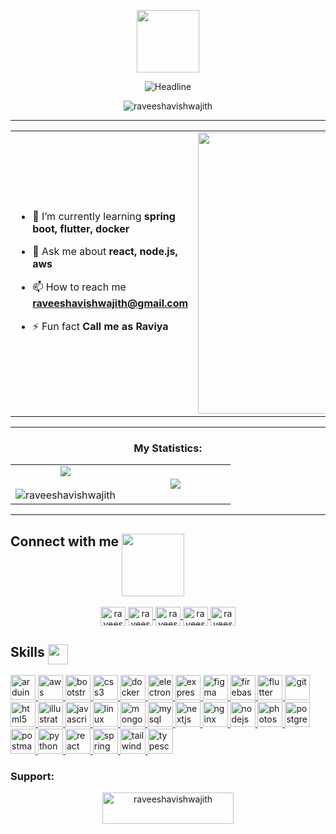 <p align="center">
  <img src="https://github.com/7oSkaaa/7oSkaaa/blob/main/Images/about_me.gif?raw=true" width= 100px>
</p>

<div align=center>
  <img src="https://readme-typing-svg.herokuapp.com?font=Poppins&size=30&pause=500&color=2CF71A&width=435&lines=Hi+there+I'm+Raveesha+Vishwajith%F0%9F%91%8B;Computer+Science+Student;Front-End+Developer;Back-End+Engineer;Problem+Solver;Freelancer" alt="Headline" />
</div>

<p align="center">
  <img
    src="https://komarev.com/ghpvc/?username=raveeshavishwajith&label=Profile%20views&color=0e75b6&style=flat"
    alt="raveeshavishwajith" />
</p>

---
<table align="center">
<tr border="none">
<td width="50%" align="left">
  
- 🌱 I’m currently learning **spring boot, flutter, docker**

- 💬 Ask me about **react, node.js, aws**

- 📫 How to reach me **raveeshavishwajith@gmail.com**

- ⚡ Fun fact **Call me as Raviya**

</td>
<td width="50%" align="center">

  <img align="center" alt="Coding" width="450" src="https://repository-images.githubusercontent.com/588181932/e36ec678-7984-4cdd-8e4c-a3932772ff8e">
 
  </td>
</tr>
</table>

---

<h3 align="center">My Statistics:</h3>
<p align="center">
<table align="center">
<tr border="none">
<td width="50%" align="center">
  
  <img  align="center"  src="https://github-readme-stats.vercel.app/api?username=raveeshavishwajith&theme=dark&show_icons=true&count_private=true" />
  <br></br>
  <img align="center"
    src="https://github-readme-streak-stats.herokuapp.com/?user=raveeshavishwajith&theme=dark"
    alt="raveeshavishwajith" />
</td>
<td width="50%" align="center">

  <img  align="center"  src="https://github-readme-stats.anuraghazra1.vercel.app/api/top-langs/?username=raveeshavishwajith&theme=dark&hide_border=false&no-bg=true&no-frame=true&langs_count=10"/>
  
  </td>
</tr>
</table>

---

<h2> Connect with me <img src='https://raw.githubusercontent.com/ShahriarShafin/ShahriarShafin/main/Assets/handshake.gif' width="100px" align="top"> </h2>
<p align="center">
  <a href="https://twitter.com/raveesha" target="blank">
    <img align="center"
      src="https://raw.githubusercontent.com/rahuldkjain/github-profile-readme-generator/master/src/images/icons/Social/twitter.svg"
      alt="raveesha" height="30" width="40" />
  </a>
  <a href="https://linkedin.com/in/raveeshavishwajith" target="blank">
    <img align="center"
      src="https://raw.githubusercontent.com/rahuldkjain/github-profile-readme-generator/master/src/images/icons/Social/linked-in-alt.svg"
      alt="raveeshavishwajith" height="30" width="40" />
  </a>
  <a href="https://fb.com/raveesha vishwajith" target="blank">
    <img align="center"
      src="https://raw.githubusercontent.com/rahuldkjain/github-profile-readme-generator/master/src/images/icons/Social/facebook.svg"
      alt="raveesha vishwajith" height="30" width="40" />
  </a>
  <a href="https://github.com/raveeshavishwajith" target="blank">
    <img align="center"
      src="https://github.com/Scar1109/skill-icons/blob/main/icons/Github-Light.svg"
      alt="raveesha vishwajith" height="30" width="40" />
  </a>
  <a href="https://instagram.com/raveeshavishwajith" target="blank">
    <img align="center"
      src="https://raw.githubusercontent.com/rahuldkjain/github-profile-readme-generator/master/src/images/icons/Social/instagram.svg"
      alt="raveeshavishwajith" height="30" width="40" />
  </a>
</p>

<h2> Skills <img src="https://media2.giphy.com/media/QssGEmpkyEOhBCb7e1/giphy.gif?cid=ecf05e47a0n3gi1bfqntqmob8g9aid1oyj2wr3ds3mg700bl&rid=giphy.gif" width="32px" align="top"> </h2>
<p align="left">
  <a href="https://www.arduino.cc/" target="_blank" rel="noreferrer">
    <img src="https://github.com/Scar1109/skill-icons/blob/main/icons/Arduino.svg" alt="arduino" width="40"
      height="40" />
  </a>
  <a href="https://aws.amazon.com" target="_blank" rel="noreferrer">
    <img src="https://github.com/Scar1109/skill-icons/blob/main/icons/AWS-Light.svg" alt="aws"
      width="40" height="40" />
  </a>
  <a href="https://getbootstrap.com" target="_blank" rel="noreferrer">
    <img
      src="https://github.com/Scar1109/skill-icons/blob/main/icons/Bootstrap.svg"
      alt="bootstrap" width="40" height="40" />
  </a>
  <a href="https://www.w3schools.com/css/" target="_blank" rel="noreferrer">
    <img
      src="https://github.com/Scar1109/skill-icons/blob/main/icons/CSS.svg"
      alt="css3" width="40" height="40" />
  </a>
  <a href="https://www.docker.com/" target="_blank" rel="noreferrer">
    <img
      src="https://github.com/Scar1109/skill-icons/blob/main/icons/Docker.svg"
      alt="docker" width="40" height="40" />
  </a>
  <a href="https://www.electronjs.org" target="_blank" rel="noreferrer">
    <img
      src="https://github.com/Scar1109/skill-icons/blob/main/icons/Electron.svg"
      alt="electron" width="40" height="40" />
  </a>
  <a href="https://expressjs.com" target="_blank" rel="noreferrer">
    <img
      src="https://github.com/Scar1109/skill-icons/blob/main/icons/ExpressJS-Light.svg"
      alt="express" width="40" height="40" />
  </a>
  <a href="https://www.figma.com/" target="_blank" rel="noreferrer">
    <img src="https://github.com/Scar1109/skill-icons/blob/main/icons/Figma-Light.svg" alt="figma" width="40"
      height="40" />
  </a>
  <a href="https://firebase.google.com/" target="_blank" rel="noreferrer">
    <img src="https://github.com/Scar1109/skill-icons/blob/main/icons/Firebase-Light.svg" alt="firebase"
      width="40" height="40" />
  </a>
  <a href="https://flutter.dev" target="_blank" rel="noreferrer">
    <img src="https://github.com/Scar1109/skill-icons/blob/main/icons/Flutter-Light.svg" alt="flutter"
      width="40" height="40" />
  </a>
  <a href="https://git-scm.com/" target="_blank" rel="noreferrer">
    <img src="https://github.com/Scar1109/skill-icons/blob/main/icons/Git.svg" alt="git" width="40"
      height="40" />
  </a>
  <a href="https://www.w3.org/html/" target="_blank" rel="noreferrer">
    <img
      src="https://github.com/Scar1109/skill-icons/blob/main/icons/HTML.svg"
      alt="html5" width="40" height="40" />
  </a>
  <a href="https://www.adobe.com/in/products/illustrator.html" target="_blank" rel="noreferrer">
    <img src="https://github.com/Scar1109/skill-icons/blob/main/icons/Illustrator.svg"
      alt="illustrator" width="40" height="40" />
  </a>
  <a href="https://developer.mozilla.org/en-US/docs/Web/JavaScript" target="_blank" rel="noreferrer">
    <img
      src="https://github.com/Scar1109/skill-icons/blob/main/icons/JavaScript.svg"
      alt="javascript" width="40" height="40" />
  </a>
  <a href="https://www.linux.org/" target="_blank" rel="noreferrer">
    <img
      src="https://github.com/Scar1109/skill-icons/blob/main/icons/Linux-Light.svg"
      alt="linux" width="40" height="40" />
  </a>
  <a href="https://www.mongodb.com/" target="_blank" rel="noreferrer">
    <img
      src="https://github.com/Scar1109/skill-icons/blob/main/icons/MongoDB.svg"
      alt="mongodb" width="40" height="40" />
  </a>
  <a href="https://www.mysql.com/" target="_blank" rel="noreferrer">
    <img
      src="https://github.com/Scar1109/skill-icons/blob/main/icons/MySQL-Light.svg"
      alt="mysql" width="40" height="40" />
  </a>
  <a href="https://nextjs.org/" target="_blank" rel="noreferrer">
    <img src="https://github.com/Scar1109/skill-icons/blob/main/icons/NextJS-Light.svg" alt="nextjs" width="40"
      height="40" />
  </a>
  <a href="https://www.nginx.com" target="_blank" rel="noreferrer">
    <img
      src="https://github.com/Scar1109/skill-icons/blob/main/icons/Nginx.svg"
      alt="nginx" width="40" height="40" />
  </a>
  <a href="https://nodejs.org" target="_blank" rel="noreferrer">
    <img
      src="https://github.com/Scar1109/skill-icons/blob/main/icons/NodeJS-Light.svg"
      alt="nodejs" width="40" height="40" />
  </a>
  <a href="https://www.photoshop.com/en" target="_blank" rel="noreferrer">
    <img
      src="https://github.com/Scar1109/skill-icons/blob/main/icons/Photoshop.svg"
      alt="photoshop" width="40" height="40" />
  </a>
  <a href="https://www.postgresql.org" target="_blank" rel="noreferrer">
    <img
      src="https://github.com/Scar1109/skill-icons/blob/main/icons/PostgreSQL-Light.svg"
      alt="postgresql" width="40" height="40" />
  </a>
  <a href="https://postman.com" target="_blank" rel="noreferrer">
    <img src="https://github.com/Scar1109/skill-icons/blob/main/icons/Postman.svg" alt="postman"
      width="40" height="40" />
  </a>
  <a href="https://www.python.org" target="_blank" rel="noreferrer">
    <img
      src="https://github.com/Scar1109/skill-icons/blob/main/icons/Python-Light.svg"
      alt="python" width="40" height="40" />
  </a>
  <a href="https://reactjs.org/" target="_blank" rel="noreferrer">
    <img
      src="https://github.com/Scar1109/skill-icons/blob/main/icons/React-Light.svg"
      alt="react" width="40" height="40" />
  </a>
  <a href="https://spring.io/" target="_blank" rel="noreferrer">
    <img src="https://github.com/Scar1109/skill-icons/blob/main/icons/Spring-Light.svg" alt="spring" width="40"
      height="40" />
  </a>
  <a href="https://tailwindcss.com/" target="_blank" rel="noreferrer">
    <img src="https://github.com/Scar1109/skill-icons/blob/main/icons/TailwindCSS-Light.svg" alt="tailwind"
      width="40" height="40" />
  </a>
  <a href="https://www.typescriptlang.org/" target="_blank" rel="noreferrer">
    <img
      src="https://github.com/Scar1109/skill-icons/blob/main/icons/TypeScript.svg"
      alt="typescript" width="40" height="40" />
  </a>
</p>

<h3 align="left">Support:</h3>
<p align="center">
  <a href="https://www.buymeacoffee.com/raveeshavishwajith">
    <img align="center" src="https://cdn.buymeacoffee.com/buttons/v2/default-yellow.png" height="50"
      width="210" alt="raveeshavishwajith" />
  </a>
</p>
